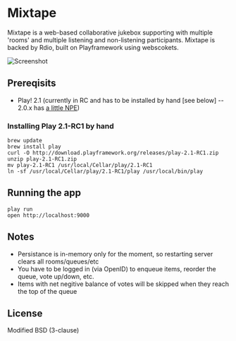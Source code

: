 # Mixtape

Mixtape is a web-based collaborative jukebox supporting with multiple 'rooms' and multiple listening and non-listening participants.
Mixtape is backed by Rdio, built on Playframework using webscokets.

![Screenshot](http://f.cl.ly/items/0X3B1z073m0E2d1p3C16/Screen%20Shot%202013-01-03%20at%2010.18.23%20PM.png)

## Prereqisits
* Play! 2.1 (currently in RC and has to be installed by hand [see below] -- 2.0.x has [a little NPE](https://github.com/playframework/Play20/pull/394))

### Installing Play 2.1-RC1 by hand
    brew update
    brew install play
    curl -O http://download.playframework.org/releases/play-2.1-RC1.zip
    unzip play-2.1-RC1.zip
    mv play-2.1-RC1 /usr/local/Cellar/play/2.1-RC1
    ln -sf /usr/local/Cellar/play/2.1-RC1/play /usr/local/bin/play

## Running the app
    play run
    open http://localhost:9000

## Notes
* Persistance is in-memory only for the moment, so restarting server clears all rooms/queues/etc
* You have to be logged in (via OpenID) to enqueue items, reorder the queue, vote up/down, etc.
* Items with net negitive balance of votes will be skipped when they reach the top of the queue

## License
Modified BSD (3-clause)